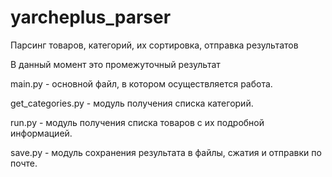 # yarcheplus_parser
Парсинг товаров, категорий, их сортировка, отправка результатов 

В данный момент это промежуточный результат

main.py - основной файл, в котором осуществляется работа. 

get_categories.py - модуль получения списка категорий.

run.py - модуль получения списка товаров с их подробной информацией.

save.py - модуль сохранения результата в файлы, сжатия и отправки по почте.
